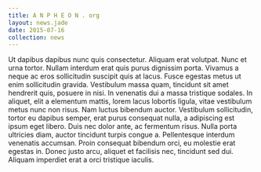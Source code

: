 ```yaml
---
title: A N P H E O N . org
layout: news.jade
date: 2015-07-16
collection: news
---
```


Ut dapibus dapibus nunc quis consectetur. Aliquam erat volutpat. Nunc et urna tortor. Nullam interdum erat quis purus dignissim porta. Vivamus a neque ac eros sollicitudin suscipit quis at lacus. Fusce egestas metus ut enim sollicitudin gravida. Vestibulum massa quam, tincidunt sit amet hendrerit quis, posuere in nisi. In venenatis dui a massa tristique sodales. In aliquet, elit a elementum mattis, lorem lacus lobortis ligula, vitae vestibulum metus nunc non risus. Nam luctus bibendum auctor. Vestibulum sollicitudin, tortor eu dapibus semper, erat purus consequat nulla, a adipiscing est ipsum eget libero. Duis nec dolor ante, ac fermentum risus. Nulla porta ultricies diam, auctor tincidunt turpis congue a. Pellentesque interdum venenatis accumsan. Proin consequat bibendum orci, eu molestie erat egestas in. Donec justo arcu, aliquet et facilisis nec, tincidunt sed dui. Aliquam imperdiet erat a orci tristique iaculis.